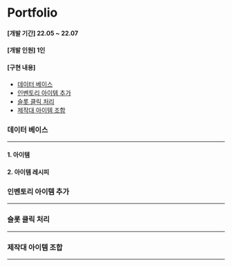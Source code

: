 # Portfolio

#### [개발 기간] 22.05 ~ 22.07
#### [개발 인원] 1인
#### [구현 내용]
+ [데이터 베이스](#데이터-베이스)
+ [인벤토리 아이템 추가](#인벤토리-아이템-추가)
+ [슬롯 클릭 처리](#슬롯-클릭-처리)
+ [제작대 아이템 조합](#제작대-아이템-조합)

### 데이터 베이스
---
#### 1. 아이템

#### 2. 아이템 레시피

### 인벤토리 아이템 추가
---


















### 슬롯 클릭 처리
---

















### 제작대 아이템 조합
---
